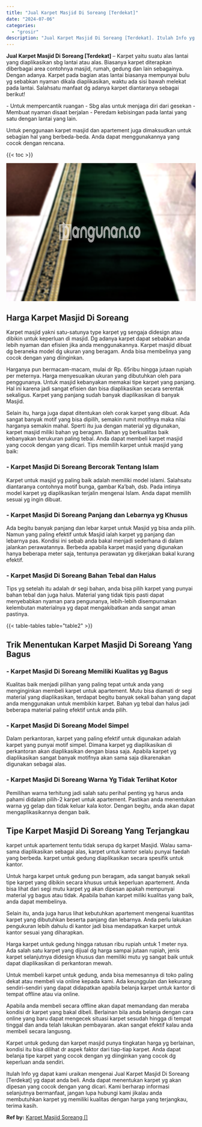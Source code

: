 ```yaml
---
title: "Jual Karpet Masjid Di Soreang [Terdekat]"
date: "2024-07-06"
categories: 
  - "grosir"
description: "Jual Karpet Masjid Di Soreang [Terdekat]. Itulah Info yg dapat kami uraikan mengenai Jual Karpet Masjid Di Soreang [Terdekat] yg dapat anda beli. Anda dapa..."
---
```


**Jual Karpet Masjid Di Soreang \[Terdekat\]** – Karpet yaitu suatu alas lantai yang diaplikasikan sbg lantai atau alas. Biasanya karpet diterapkan diberbagai area contohnya masjid, rumah, gedung dan lain sebagainya. Dengan adanya. Karpet pada bagian atas lantai biasanya mempunyai bulu yg sebabkan nyaman dikala diaplikasikan, waktu ada sisi bawah melekat pada lantai. Salahsatu manfaat dg adanya karpet diantaranya sebagai berikut!

\- Untuk mempercantik ruangan - Sbg alas untuk menjaga diri dari gesekan - Membuat nyaman disaat berjalan - Peredam kebisingan pada lantai yang satu dengan lantai yang lain.

Untuk penggunaan karpet masjid dan apartement juga dimaksudkan untuk sebagian hal yang berbeda-beda. Anda dapat menggunakannya yang cocok dengan rencana.

{{< toc >}}

![Jual Karpet Masjid Di Soreang [Terdekat]](/images/grosir-karpet-murah-51.png)

## Harga Karpet Masjid Di Soreang

Karpet masjid yakni satu-satunya type karpet yg sengaja didesign atau dibikin untuk keperluan di masjid. Dg adanya karpet dapat sebabkan anda lebih nyaman dan efisien jika anda menggunakannya. Karpet masjid dibuat dg beraneka model dg ukuran yang beragam. Anda bisa membelinya yang cocok dengan yang diinginkan.

Harganya pun bermacam-macam, mulai dr Rp. 65ribu hingga jutaan rupiah per meternya. Harga menyesuaikan ukuran yang dibutuhkan oleh para penggunanya. Untuk masjid kebanyakan memakai tipe karpet yang panjang. Hal ini karena jadi sangat efisien dan bisa diaplikasikan secara serentak sekaligus. Karpet yang panjang sudah banyak diaplikasikan di banyak Masjid.

Selain itu, harga juga dapat ditentukan oleh corak karpet yang dibuat. Ada sangat banyak motif yang bisa dipilih, semakin rumit motifnya maka nilai harganya semakin mahal. Sperti itu jua dengan material yg digunakan, karpet masjid miliki bahan yg beragam. Bahan yg berkualitas baik kebanyakan berukuran paling tebal. Anda dapat membeli karpet masjid yang cocok dengan yang dicari. Tips memilih karpet untuk masjid yang baik:

### \- Karpet Masjid Di Soreang Bercorak Tentang Islam

Karpet untuk masjid yg paling baik adalah memiliki model islami. Salahsatu diantaranya contohnya motif bunga, gambar Ka’bah, dsb. Pada intinya model karpet yg diaplikasikan terjalin mengenai Islam. Anda dapat memilih sesuai yg ingin dibuat.

### \- Karpet Masjid Di Soreang Panjang dan Lebarnya yg Khusus

Ada begitu banyak panjang dan lebar karpet untuk Masjid yg bisa anda pilih. Namun yang paling efektif untuk Masjid ialah karpet yg panjang dan lebarnya pas. Kondisi ini sebab anda bakal menjadi sederhana di dalam jalankan perawatannya. Berbeda apabila karpet masjid yang digunakan hanya beberapa meter saja, tentunya perawatan yg dikerjakan bakal kurang efektif.

### \- Karpet Masjid Di Soreang Bahan Tebal dan Halus

Tips yg setelah itu adalah dr segi bahan, anda bisa pilih karpet yang punyai bahan tebal dan juga halus. Material yang tidak tipis pasti dapat menyebabkan nyaman para pengunanya, lebih-lebih disempurnakan kelembutan materialnya yg dapat mengakibatkan anda sangat aman pastinya.

{{< table-tables table="table2" >}}

## Trik Menentukan Karpet Masjid Di Soreang Yang Bagus

### \- Karpet Masjid Di Soreang Memiliki Kualitas yg Bagus

Kualitas baik menjadi pilihan yang paling tepat untuk anda yang menginginkan membeli karpet untuk apartement. Mutu bisa diamati dr segi material yang diaplikasikan, terdapat begitu banyak sekali bahan yang dapat anda menggunakan untuk membikin karpet. Bahan yg tebal dan halus jadi beberapa material paling efektif untuk anda pilih.

### \- Karpet Masjid Di Soreang Model Simpel

Dalam perkantoran, karpet yang paling efektif untuk digunakan adalah karpet yang punyai motif simpel. Dimana karpet yg diaplikasikan di perkantoran akan diaplikasikan dengan biasa saja. Apabila karpet yg diaplikasikan sangat banyak motifnya akan sama saja dikarenakan digunakan sebagai alas.

### \- Karpet Masjid Di Soreang Warna Yg Tidak Terlihat Kotor

Pemilihan warna terhitung jadi salah satu perihal penting yg harus anda pahami didalam pilih-2 karpet untuk apartement. Pastikan anda menentukan warna yg gelap dan tidak keluar kala kotor. Dengan begitu, anda akan dapat mengaplikasikannya dengan baik.

## Tipe Karpet Masjid Di Soreang Yang Terjangkau

karpet untuk apartement tentu tidak serupa dg karpet Masjid. Walau sama-sama diaplikasikan sebagai alas, karpet untuk kantor selalu punyai faedah yang berbeda. karpet untuk gedung diaplikasikan secara spesifik untuk kantor.

Untuk harga karpet untuk gedung pun beragam, ada sangat banyak sekali tipe karpet yang dibikin secara khusus untuk keperluan apartement. Anda bisa lihat dari segi mutu karpet yg akan dipesan apakah mempunyai material yg bagus atau tidak. Apabila bahan karpet miliki kualitas yang baik, anda dapat membelinya.

Selain itu, anda juga harus lihat kebutuhkan apartement mengenai kuantitas karpet yang dibutuhkan beserta panjang dan lebarnya. Anda perlu lakukan pengukuran lebih dahulu di kantor jadi bisa mendapatkan karpet untuk kantor sesuai yang diharapkan.

Harga karpet untuk gedung hingga ratusan ribu rupiah untuk 1 meter nya. Ada salah satu karpet yang dijual dg harga sampai jutaan rupiah, jenis karpet selanjutnya didesign khusus dan memiliki mutu yg sangat baik untuk dapat diaplikasikan di perkantoran mewah.

Untuk membeli karpet untuk gedung, anda bisa memesannya di toko paling dekat atau membeli via online kepada kami. Ada keunggulan dan kekurang sendiri-sendiri yang dapat didapatkan apabila belanja karpet untuk kantor di tempat offline atau via online.

Apabila anda membeli secara offline akan dapat memandang dan meraba kondisi dr karpet yang bakal dibeli. Berlainan bila anda belanja dengan cara online yang baru dapat mengecek situasi karpet sesudah hingga di tempat tinggal dan anda telah lakukan pembayaran. akan sangat efektif kalau anda membeli secara langusng.

Karpet untuk gedung dan karpet masjid punya tingkatan harga yg berlainan, kondisi itu bisa dilihat dr aspek faktor dari tiap-tiap karpet. Anda dapat belanja tipe karpet yang cocok dengan yg diinginkan yang cocok dg keperluan anda sendiri.

Itulah Info yg dapat kami uraikan mengenai Jual Karpet Masjid Di Soreang \[Terdekat\] yg dapat anda beli. Anda dapat menentukan karpet yg akan dipesan yang cocok dengan yang dicari. Kami berharap informasi selanjutnya bermanfaat, jangan lupa hubungi kami jikalau anda membutuhkan karpet yg memiliki kualitas dengan harga yang terjangkau, terima kasih.

**Ref by:**  [Karpet Masjid Soreang []](https://id.wikipedia.org/wiki/Karpet)
